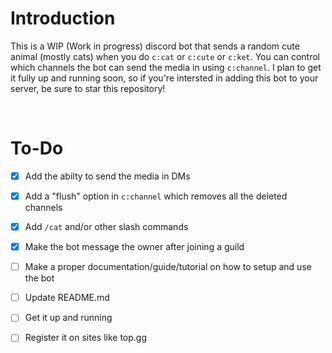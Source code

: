# Introduction

This is a WIP (Work in progress) discord bot that sends a random cute animal (mostly cats) when you do `c:cat` or `c:cute` or `c:ket`. You can control which channels the bot can send the media in using `c:channel`. I plan to get it fully up and running soon, so if you're intersted in adding this bot to your server, be sure to star this repository!

<br>

# To-Do

- [x] Add the abilty to send the media in DMs

- [x] Add a "flush" option in `c:channel` which removes all the deleted channels

- [x] Add `/cat` and/or other slash commands

- [x] Make the bot message the owner after joining a guild

- [ ] Make a proper documentation/guide/tutorial on how to setup and use the bot

- [ ] Update README.md

- [ ] Get it up and running

- [ ] Register it on sites like top.gg
